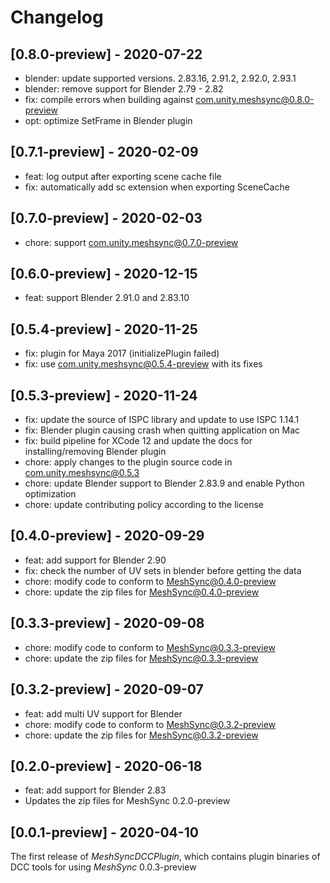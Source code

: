 # Changelog

## [0.8.0-preview] - 2020-07-22

* blender: update supported versions. 2.83.16, 2.91.2, 2.92.0, 2.93.1
* blender: remove support for Blender 2.79 - 2.82 
* fix: compile errors when building against com.unity.meshsync@0.8.0-preview 
* opt: optimize SetFrame in Blender plugin

## [0.7.1-preview] - 2020-02-09
* feat: log output after exporting scene cache file 
* fix: automatically add sc extension when exporting SceneCache


## [0.7.0-preview] - 2020-02-03
* chore: support com.unity.meshsync@0.7.0-preview

## [0.6.0-preview] - 2020-12-15
* feat: support Blender 2.91.0 and 2.83.10 

## [0.5.4-preview] - 2020-11-25
* fix: plugin for Maya 2017 (initializePlugin failed)
* fix: use com.unity.meshsync@0.5.4-preview with its fixes 

## [0.5.3-preview] - 2020-11-24
* fix: update the source of ISPC library and update to use ISPC 1.14.1 
* fix: Blender plugin causing crash when quitting application on Mac
* fix: build pipeline for XCode 12 and update the docs for installing/removing Blender plugin
* chore: apply changes to the plugin source code in com.unity.meshsync@0.5.3
* chore: update Blender support to Blender 2.83.9 and enable Python optimization
* chore: update contributing policy according to the license 


## [0.4.0-preview] - 2020-09-29
* feat: add support for Blender 2.90 
* fix: check the number of UV sets in blender before getting the data
* chore: modify code to conform to MeshSync@0.4.0-preview
* chore: update the zip files for MeshSync@0.4.0-preview

## [0.3.3-preview] - 2020-09-08
* chore: modify code to conform to MeshSync@0.3.3-preview
* chore: update the zip files for MeshSync@0.3.3-preview

## [0.3.2-preview] - 2020-09-07
* feat: add multi UV support for Blender
* chore: modify code to conform to MeshSync@0.3.2-preview
* chore: update the zip files for MeshSync@0.3.2-preview

## [0.2.0-preview] - 2020-06-18
* feat: add support for Blender 2.83 
* Updates the zip files for MeshSync 0.2.0-preview


## [0.0.1-preview] - 2020-04-10

The first release of *MeshSyncDCCPlugin*, which contains plugin binaries of DCC tools for using *MeshSync* 0.0.3-preview

